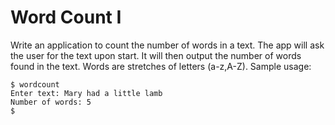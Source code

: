 # Word Count I

Write an application to count the number of words in a text. The app will ask the user for the text upon start. It will 
then output the number of words found in the text. Words are stretches of letters (a-z,A-Z). Sample usage:

```shell
$ wordcount
Enter text: Mary had a little lamb
Number of words: 5
$
```
